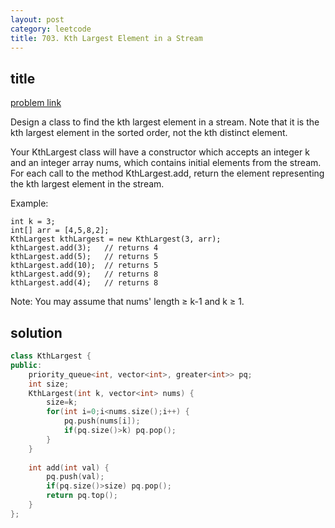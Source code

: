 ```yaml
---
layout: post
category: leetcode
title: 703. Kth Largest Element in a Stream
---
```


## title
[problem link](https://leetcode.com/problems/kth-largest-element-in-a-stream/description/)

Design a class to find the kth largest element in a stream. Note that it is the kth largest element in the sorted order, not the kth distinct element.

Your KthLargest class will have a constructor which accepts an integer k and an integer array nums, which contains initial elements from the stream. For each call to the method KthLargest.add, return the element representing the kth largest element in the stream.

Example:

	int k = 3;
	int[] arr = [4,5,8,2];
	KthLargest kthLargest = new KthLargest(3, arr);
	kthLargest.add(3);   // returns 4
	kthLargest.add(5);   // returns 5
	kthLargest.add(10);  // returns 5
	kthLargest.add(9);   // returns 8
	kthLargest.add(4);   // returns 8

Note: 
You may assume that nums' length ≥ k-1 and k ≥ 1.

## solution


```c++
class KthLargest {
public:
    priority_queue<int, vector<int>, greater<int>> pq;
    int size;
    KthLargest(int k, vector<int> nums) {
        size=k;
        for(int i=0;i<nums.size();i++) {
            pq.push(nums[i]);
            if(pq.size()>k) pq.pop();
        }
    }
    
    int add(int val) {
        pq.push(val);
        if(pq.size()>size) pq.pop();
        return pq.top();
    }
};

```